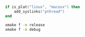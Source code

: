 ```lua
if is_plat("linux", "macosx") then
    add_syslinks("pthread")
end
```

```sh
xmake f -m release
xmake f -m debug
```
